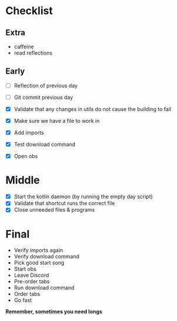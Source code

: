 # Checklist

## Extra
* caffeine
* read reflections 

## Early
* [ ] Reflection of previous day
* [ ] Git commit previous day
* [x] Validate that any changes in utils do not cause the building to fail
* [x] Make sure we have a file to work in
* [x] Add imports
* [x] Test download command
* [x] Open obs
 

# Middle
* [x] Start the kotlin daemon (by running the empty day script)
* [x] Validate that shortcut runs the correct file 
* [x] Close unneeded files & programs

# Final
* Verify imports again
* Verify download command
* Pick good start song
* Start obs
* Leave Discord
* Pre-order tabs
* Run download command
* Order tabs
* Go fast


**Remember, sometimes you need longs**
